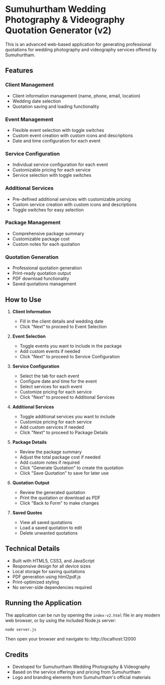 # Sumuhurtham Wedding Photography & Videography Quotation Generator (v2)

This is an advanced web-based application for generating professional quotations for wedding photography and videography services offered by Sumuhurtham.

## Features

### Client Management
- Client information management (name, phone, email, location)
- Wedding date selection
- Quotation saving and loading functionality

### Event Management
- Flexible event selection with toggle switches
- Custom event creation with custom icons and descriptions
- Date and time configuration for each event

### Service Configuration
- Individual service configuration for each event
- Customizable pricing for each service
- Service selection with toggle switches

### Additional Services
- Pre-defined additional services with customizable pricing
- Custom service creation with custom icons and descriptions
- Toggle switches for easy selection

### Package Management
- Comprehensive package summary
- Customizable package cost
- Custom notes for each quotation

### Quotation Generation
- Professional quotation generation
- Print-ready quotation output
- PDF download functionality
- Saved quotations management

## How to Use

1. **Client Information**
   - Fill in the client details and wedding date
   - Click "Next" to proceed to Event Selection

2. **Event Selection**
   - Toggle events you want to include in the package
   - Add custom events if needed
   - Click "Next" to proceed to Service Configuration

3. **Service Configuration**
   - Select the tab for each event
   - Configure date and time for the event
   - Select services for each event
   - Customize pricing for each service
   - Click "Next" to proceed to Additional Services

4. **Additional Services**
   - Toggle additional services you want to include
   - Customize pricing for each service
   - Add custom services if needed
   - Click "Next" to proceed to Package Details

5. **Package Details**
   - Review the package summary
   - Adjust the total package cost if needed
   - Add custom notes if required
   - Click "Generate Quotation" to create the quotation
   - Click "Save Quotation" to save for later use

6. **Quotation Output**
   - Review the generated quotation
   - Print the quotation or download as PDF
   - Click "Back to Form" to make changes

7. **Saved Quotes**
   - View all saved quotations
   - Load a saved quotation to edit
   - Delete unwanted quotations

## Technical Details

- Built with HTML5, CSS3, and JavaScript
- Responsive design for all device sizes
- Local storage for saving quotations
- PDF generation using html2pdf.js
- Print-optimized styling
- No server-side dependencies required

## Running the Application

The application can be run by opening the `index-v2.html` file in any modern web browser, or by using the included Node.js server:

```bash
node server.js
```

Then open your browser and navigate to: http://localhost:12000

## Credits

- Developed for Sumuhurtham Wedding Photography & Videography
- Based on the service offerings and pricing from Sumuhurtham
- Logo and branding elements from Sumuhurtham's official materials